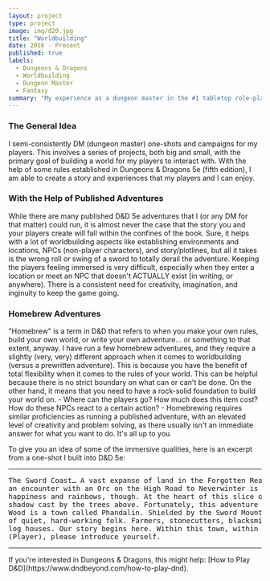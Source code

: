 ```yaml
---
layout: project
type: project
image: img/d20.jpg
title: "Worldbuilding"
date: 2016 - Present
published: true
labels:
  - Dungeons & Dragons
  - Worldbuilding
  - Dungeon Master
  - Fantasy
summary: "My experience as a dungeon master in the #1 tabletop role-playing game."
---
```

### The General Idea
I semi-consistently DM (dungeon master) one-shots and campaigns for my players. This involves a series of projects, both big and small, with the primary goal of building a world for my players to interact with. With the help of some rules established in Dungeons & Dragons 5e (fifth edition), I am able to create a story and experiences that my players and I can enjoy.

### With the Help of Published Adventures
While there are many published D&D 5e adventures that I (or any DM for that matter) could run, it is almost never the case that the story you and your players create will fall within the confines of the book. Sure, it helps with a lot of worldbuilding aspects like establishing environments and locations, NPCs (non-player characters), and story/plotlines, but all it takes is the wrong roll or swing of a sword to totally derail the adventure. Keeping the players feeling immersed is very difficult, especially when they enter a location or meet an NPC that doesn't ACTUALLY exist (in writing, or anywhere). There is a consistent need for creativity, imagination, and inginuity to keep the game going.

### Homebrew Adventures
"Homebrew" is a term in D&D that refers to when you make your own rules, build your own world, or write your own adventure... or something to that extent, anyway. I have run a few homebrew adventures, and they require a slightly (very, very) different approach when it comes to worldbuilding (versus a prewritten adventure). This is because you have the benefit of total flexibility when it comes to the rules of your world. This can be helpful because there is no strict boundary on what can or can't be done. On the other hand, it means that you need to have a rock-solid foundation to build your world on. - Where can the players go? How much does this item cost? How do these NPCs react to a certain action? - Homebrewing requires similar proficiencies as running a published adventure, with an elevated level of creativity and problem solving, as there usually isn't an immediate answer for what you want to do. It's all up to you.

To give you an idea of some of the immersive qualities, here is an excerpt from a one-shot I built into D&D 5e:
<hr>

<pre>
The Sword Coast… A vast expanse of land in the Forgotten Realmswhere men, monsters, and races of every kind coexist. A place where 
an encounter with an Orc on the High Road to Neverwinter is chivalrous and ends with shaken hands. That’s not to say it’s all 
happiness and rainbows, though. At the heart of this slice of the forgotten realms lies Neverwinter Wood - a monster-infested 
shadow cast by the trees above. Fortunately, this adventure doesn't begin in the midst of such danger. To the south of Neverwinter 
Wood is a town called Phandalin. Shielded by the Sword Mountains and bisected by the Triboar Trail, Phandalin is home to a plethora 
of quiet, hard-working folk. Farmers, stonecutters, blacksmiths, traders, prospectors, and children alike occupy its stone-based 
log houses. Our story begins here. Within this town, within an inn, inside of a room, a tiefling wakes up to another sunrise. 
(Player), please introduce yourself.
</pre>

<hr>
If you're interested in Dungeons & Dragons, this might help: [How to Play D&D](https://www.dndbeyond.com/how-to-play-dnd).
